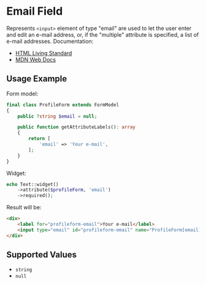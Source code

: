 # Email Field

Represents `<input>` element of type "email"  are used to let the user enter and edit an e-mail address, or, if the
"multiple" attribute is specified, a list of e-mail addresses. Documentation:

- [HTML Living Standard](https://html.spec.whatwg.org/multipage/input.html#email-state-(type=email))
- [MDN Web Docs](https://developer.mozilla.org/en-US/docs/Web/HTML/Element/input/email)

## Usage Example

Form model:

```php
final class ProfileForm extends FormModel
{
    public ?string $email = null;

    public function getAttributeLabels(): array
    {
        return [
            'email' => 'Your e-mail',
        ];
    }
}
```

Widget:

```php
echo Text::widget()
    ->attribute($profileForm, 'email')
    ->required();
```

Result will be:

```html
<div>
    <label for="profileform-email">Your e-mail</label>
    <input type="email" id="profileform-email" name="ProfileForm[email]" required>
</div>
```

## Supported Values

- `string`
- `null`
